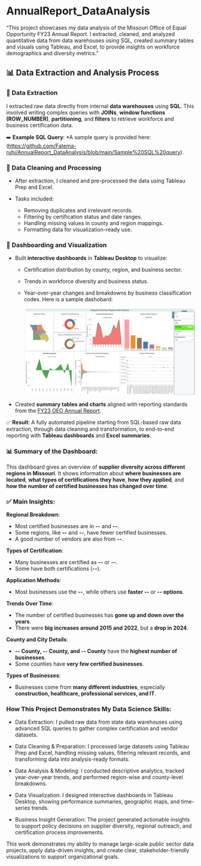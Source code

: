 # AnnualReport_DataAnalysis
“This project showcases my data analysis of the Missouri Office of Equal Opportunity FY23 Annual Report. I extracted, cleaned, and analyzed quantitative data from data warehouses using SQL, created summary tables and visuals using Tableau, and Excel, to provide insights on workforce demographics and diversity metrics.”

## 📊 Data Extraction and Analysis Process

### 🔹 Data Extraction

I extracted raw data directly from internal **data warehouses** using **SQL**. This involved writing complex queries with **JOINs**, **window functions (ROW\_NUMBER)**, **partitioning**, and **filters** to retrieve workforce and business certification data.

➡️ **Example SQL Query**:
*A sample query is provided here: (https://github.com/Fatema-ruhi/AnnualReport_DataAnalysis/blob/main/Sample%20SQL%20query).

### 🔹 Data Cleaning and Processing

* After extraction, I cleaned and pre-processed the data using Tableau Prep and Excel.
* Tasks included:

  * Removing duplicates and irrelevant records.
  * Filtering by certification status and date ranges.
  * Handling missing values in county and region mappings.
  * Formatting data for visualization-ready use.

### 🔹 Dashboarding and Visualization

* Built **interactive dashboards** in **Tableau Desktop** to visualize:
  * Certification distribution by county, region, and business sector.
  * Trends in workforce diversity and business status.
  * Year-over-year changes and breakdowns by business classification codes.
    Here is a sample dashobard:
    
    ![Tableau Dashoboard](https://github.com/Fatema-ruhi/AnnualReport_DataAnalysis/blob/main/Dashboard%201%20overall.png)

* Created **summary tables and charts** aligned with reporting standards from the [FY23 OEO Annual Report](https://oeo.mo.gov/wp-content/uploads/2024/05/fy23-annual-report-final.pdf).

✅ **Result**: A fully automated pipeline starting from SQL-based raw data extraction, through data cleaning and transformation, to end-to-end reporting with **Tableau dashboards** and **Excel summaries**.

### 📊 **Summary of the Dashboard:**

This dashboard gives an overview of **supplier diversity across different regions in Missouri**. It shows information about **where businesses are located**, **what types of certifications they have**, **how they applied**, and **how the number of certified businesses has changed over time**.

### ✅ **Main Insights:**

**Regional Breakdown**:

  * Most certified businesses are in **--** and **--**.
  * Some regions, like **--** and **--**, have fewer certified businesses.
  * A good number of vendors are also from **--**.

**Types of Certification**:

  * Many businesses are certified as **--** or **--**.
  * Some have both certifications (**--**).

**Application Methods**:

  * Most businesses use the **--**, while others use **faster --** or **-- options**.

**Trends Over Time**:

  * The number of certified businesses has **gone up and down over the years**.
  * There were **big increases around 2015 and 2022**, but a **drop in 2024**.

**County and City Details**:

  * **-- County, -- County, and -- County** have the **highest number of businesses**.
  * Some counties have **very few certified businesses**.

**Types of Businesses**:

  * Businesses come from **many different industries**, especially **construction, healthcare, professional services, and IT**.

### **How This Project Demonstrates My Data Science Skills**:

* Data Extraction: I pulled raw data from state data warehouses using advanced SQL queries to gather complex certification and vendor datasets.

* Data Cleaning & Preparation: I processed large datasets using Tableau Prep and Excel, handling missing values, filtering relevant records, and transforming data into analysis-ready formats.

* Data Analysis & Modeling: I conducted descriptive analytics, tracked year-over-year trends, and performed region-wise and county-level breakdowns.

* Data Visualization: I designed interactive dashboards in Tableau Desktop, showing performance summaries, geographic maps, and time-series trends.

* Business Insight Generation: The project generated actionable insights to support policy decisions on supplier diversity, regional outreach, and certification process improvements.

This work demonstrates my ability to manage large-scale public sector data projects, apply data-driven insights, and create clear, stakeholder-friendly visualizations to support organizational goals.
